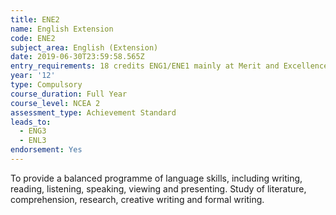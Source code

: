 ```yaml
---
title: ENE2
name: English Extension
code: ENE2
subject_area: English (Extension)
date: 2019-06-30T23:59:58.565Z
entry_requirements: 18 credits ENG1/ENE1 mainly at Merit and Excellence and HOF/TIC approval
year: '12'
type: Compulsory
course_duration: Full Year
course_level: NCEA 2
assessment_type: Achievement Standard
leads_to:
  - ENG3
  - ENL3
endorsement: Yes
---
```

To provide a balanced programme of language skills, including writing, reading, listening, speaking, viewing and presenting. Study of literature, comprehension, research, creative writing and formal writing.
